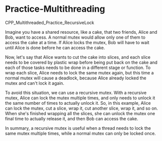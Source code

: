 # Practice-Multithreading
​CPP_Multithreaded_Practice_RecursiveLock ​

Imagine you have a shared resource, like a cake, that two friends, Alice and Bob, want to access. A normal mutex would allow only one of them to access the cake at a time. If Alice locks the mutex, Bob will have to wait until Alice is done before he can access the cake.

Now, let's say that Alice wants to cut the cake into slices, and each slice needs to be covered by plastic wrap before being put back on the cake
and each of those tasks needs to be done in a different stage or function. To wrap each slice, Alice needs to lock the same mutex again, but this time a normal mutex will cause a deadlock, because Alice already locked the mutex and can't lock it again.

To avoid this situation, we can use a recursive mutex. With a recursive mutex, Alice can lock the mutex multiple times, and only needs to unlock it the same nu​​mber of times to actually unlock it. So, in this example, Alice can lock the mutex, cut a slice, wrap it, cut another slice, wrap it, and so on. When she's finished wrapping all the slices, she can unlock the mutex one final time to actually release it, and then Bob can access the cake.

In summary, a recursive mutex is useful when a thread needs to lock the same mutex multiple times, while a normal mutex can only be locked once.
